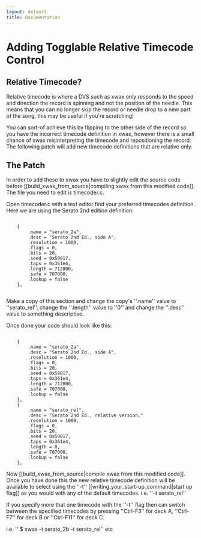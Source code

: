 ```yaml
---
layout: default
title: Documentation
---
```

# Adding Togglable Relative Timecode Control

## Relative Timecode?

Relative timecode is where a DVS such as xwax only responds to the speed and direction the record is spinning and not the position of the needle. This means that you can no longer skip the record or needle drop to a new part of the song, this may be useful if you're scratching!

You can sort-of achieve this by flipping to the other side of the record so you have the incorrect timecode definition in xwax, however there is a small chance of xwax misinterpreting the timecode and repositioning the record. The following patch will add new timecode definitions that are relative only.

## The Patch

In order to add these to xwax you have to slightly edit the source code before [[build_xwax_from_source|compiling xwax from this modified code]]. The file you need to edit is timecoder.c.

Open timecoder.c with a text editor find your preferred timecodes definition. Here we are using the Serato 2nd edition definition:

<code C>
    {
        .name = "serato_2a",
        .desc = "Serato 2nd Ed., side A",
        .resolution = 1000,
        .flags = 0,
        .bits = 20,
        .seed = 0x59017,
        .taps = 0x361e4,
        .length = 712000,
        .safe = 707000,
        .lookup = false
    },
    
</code>
    
Make a copy of this section and change the copy's ''.name'' value to ''serato_rel'', change the ''.length'' value to ''0'' and change the ''.desc'' value to something descriptive.

Once done your code should look like this:

<code C>
    {
        .name = "serato_2a",
        .desc = "Serato 2nd Ed., side A",
        .resolution = 1000,
        .flags = 0,
        .bits = 20,
        .seed = 0x59017,
        .taps = 0x361e4,
        .length = 712000,
        .safe = 707000,
        .lookup = false
    },
    {
        .name = "serato_rel",
        .desc = "Serato 2nd Ed., relative version,"
        .resolution = 1000,
        .flags = 0,
        .bits = 20,
        .seed = 0x59017,
        .taps = 0x361e4,
        .length = 0,
        .safe = 707000,
        .lookup = false
    },
</code>
    
Now [[build_xwax_from_source|compile xwax from this modified code]]. Once you have done this the new relative timecode definition will be available to select using the ''-t'' [[writing_your_start-up_command|start up flag]] as you would with any of the default timecodes. i.e. ''-t serato_rel''
    
If you specify more that one timecode with the ''-t'' flag then can switch between the specified timecodes by pressing ''Ctrl-F3'' for deck A, ''Ctrl-F7'' for deck B or ''Ctrl-F11'' for deck C.

i.e.  '' $ xwax -t serato_2b -t serato_rel'' etc